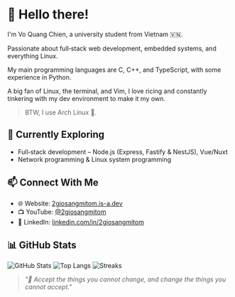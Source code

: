 # 👋 Hello there!

I'm Vo Quang Chien, a university student from Vietnam 🇻🇳.

Passionate about full‑stack web development, embedded systems, and everything Linux.

My main programming languages are C, C++, and TypeScript, with some experience in Python.

A big fan of Linux, the terminal, and Vim, I love ricing and constantly tinkering with my dev environment to make it my own.

> BTW, I use Arch Linux 🐧.

## 🧠 Currently Exploring

- Full‑stack development – Node.js (Express, Fastify & NestJS), Vue/Nuxt
- Network programming & Linux system programming

## 📫 Connect With Me

- 🌐 Website: [2giosangmitom.is-a.dev](https://2giosangmitom.is-a.dev/)
- 📺 YouTube: [@2giosangmitom](https://www.youtube.com/@2giosangmitom)
- 💼 LinkedIn: [linkedin.com/in/2giosangmitom](https://www.linkedin.com/in/2giosangmitom/)

## 📊 GitHub Stats

![GitHub Stats](https://github-readme-stats.vercel.app/api?username=2giosangmitom&show_icons=true&theme=merko&hide_border=true&rank_icon=github)
![Top Langs](https://github-readme-stats.vercel.app/api/top-langs/?username=2giosangmitom&layout=compact&langs_count=10&theme=merko&hide_border=true&hide=vim%20script)
![Streaks](https://github-readme-streak-stats.herokuapp.com/?user=2giosangmitom&theme=merko&hide_border=true)

> _"🍜 Accept the things you cannot change, and change the things you cannot accept."_
